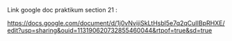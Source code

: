
Link google doc praktikum section 21 :

https://docs.google.com/document/d/1j0vNvijiSkLtHsbl5e7q2qCuIIBpRHXE/edit?usp=sharing&ouid=113190620732855460044&rtpof=true&sd=true
